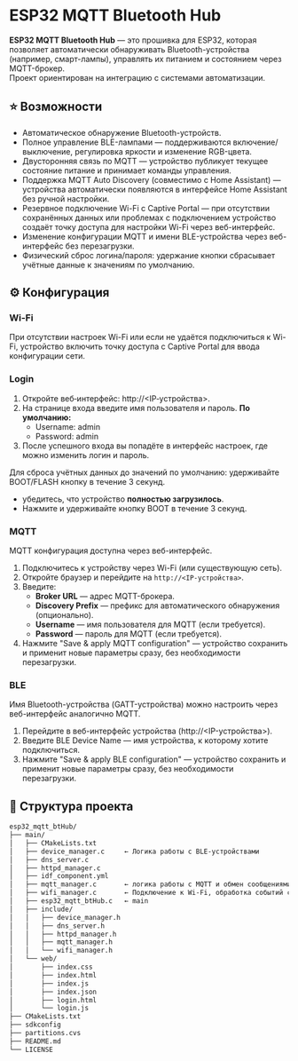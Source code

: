 # ESP32 MQTT Bluetooth Hub

**ESP32 MQTT Bluetooth Hub** — это прошивка для ESP32, которая позволяет автоматически обнаруживать Bluetooth-устройства (например, смарт-лампы), управлять их питанием и состоянием через MQTT-брокер.  
Проект ориентирован на интеграцию с системами автоматизации.

## ⭐️ Возможности

- Автоматическое обнаружение Bluetooth-устройств.
- Полное управление BLE-лампами — поддерживаются включение/выключение, регулировка яркости и изменение RGB-цвета.
- Двусторонняя связь по MQTT — устройство публикует текущее состояние питание и принимает команды управления.
- Поддержка MQTT Auto Discovery (совместимо с Home Assistant) — устройства автоматически появляются в интерфейсе Home Assistant без ручной настройки.
- Резервное подключение Wi-Fi с Captive Portal — при отсутствии сохранённых данных или проблемах с подключением устройство создаёт точку доступа для настройки Wi-Fi через веб-интерфейс.
- Изменение конфигурации MQTT и имени BLE-устройства через веб-интерфейс без перезагрузки.
- Физический сброс логина/пароля: удержание кнопки сбрасывает учётные данные к значениям по умолчанию.
 
## ⚙️ Конфигурация 

### Wi-Fi
При отсутствии настроек Wi-Fi или если не удаётся подключиться к Wi-Fi, устройство включить точку доступа с Captive Portal для ввода конфигурации сети.

### Login
1. Откройте веб‑интерфейс: http://<IP‑устройства>.
2. На странице входа введите имя пользователя и пароль.
   **По умолчанию:**
   - Username: admin
   - Password: admin
3. После успешного входа вы попадёте в интерфейс настроек, где можно изменить логин и пароль.
   
 Для сброса учётных данных до значений по умолчанию:
 удерживайте BOOT/FLASH кнопку в течение 3 секунд.
   - убедитесь, что устройство **полностью загрузилось**.
   - Нажмите и удерживайте кнопку BOOT в течение 3 секунд.

### MQTT
MQTT конфигурация доступна через веб-интерфейс.
1. Подключитесь к устройству через Wi-Fi (или существующую сеть).  
2. Откройте браузер и перейдите на `http://<IP-устройства>`.
3. Введите:
   - **Broker URL** — адрес MQTT-брокера.  
   - **Discovery Prefix** — префикс для автоматического обнаружения (опционально).  
   - **Username** — имя пользователя для MQTT (если требуется).  
   - **Password** — пароль для MQTT (если требуется).  
4. Нажмите "Save & apply MQTT configuration" — устройство сохранить и применит новые параметры сразу, без необходимости перезагрузки.

### BLE
Имя Bluetooth-устройства (GATT-устройства) можно настроить через веб-интерфейс аналогично MQTT.
1. Перейдите в веб-интерфейс устройства (http://<IP-устройства>).
2. Введите BLE Device Name — имя устройства, к которому хотите подключиться.
3. Нажмите "Save & apply BLE configuration" — устройство сохранить и применит новые параметры сразу, без необходимости перезагрузки.

## 🧩 Структура проекта
```bash
esp32_mqtt_btHub/
├── main/
│   ├── CMakeLists.txt
│   ├── device_manager.c     ← Логика работы с BLE-устройствами
│   ├── dns_server.c
│   ├── httpd_manager.c
│   ├── idf_component.yml
│   ├── mqtt_manager.c       ← логика работы с MQTT и обмен сообщениями
│   ├── wifi_manager.c       ← Подключение к Wi-Fi, обработка событий сети
│   ├── esp32_mqtt_btHub.c   ← main
│   ├── include/
│   │   ├── device_manager.h
│   │   ├── dns_server.h
│   │   ├── httpd_manager.h
│   │   ├── mqtt_manager.h
│   │   └── wifi_manager.h   
│   └── web/
│       ├── index.css
│       ├── index.html
│       ├── index.js
│       ├── index.json
│       ├── login.html
│       └── login.js  
├── CMakeLists.txt
├── sdkconfig
├── partitions.cvs
├── README.md
└── LICENSE
```
